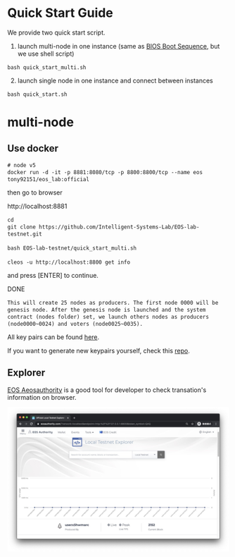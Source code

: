 # Quick Start Guide

We provide two quick start script.

1. launch multi-node in one instance (same as [BIOS Boot Sequence](https://developers.eos.io/welcome/latest/tutorials/bios-boot-sequence), but we use shell script) 

```shell=
bash quick_start_multi.sh
```

2. launch single node in one instance and connect between instances

```shell=
bash quick_start.sh
```

# multi-node

## Use docker 

```shell=
# node v5
docker run -d -it -p 8881:8080/tcp -p 8800:8800/tcp --name eos tony92151/eos_lab:official
```

then go to browser

http://localhost:8881

```shell=
cd
git clone https://github.com/Intelligent-Systems-Lab/EOS-lab-testnet.git

bash EOS-lab-testnet/quick_start_multi.sh

cleos -u http://localhost:8800 get info
```
and press [ENTER] to continue.

DONE

```
This will create 25 nodes as producers. The first node 0000 will be genesis node. After the genesis node is launched and the system contract (nodes folder) set, we launch others nodes as producers (node0000~0024) and voters (node0025~0035).
```
All key pairs can be found [here](https://github.com/Intelligent-Systems-Lab/eos-keygen/blob/master/python/account_50.txt).

If you want to generate new keypairs yourself, check this [repo](https://github.com/Intelligent-Systems-Lab/eos-keygen).

## Explorer

[EOS Aeosauthority](https://eosauthority.com/?network=localtest&endpoint=http:%2F%2F127.0.0.1:8800&token_symbol=QAQ) is a good tool for developer to check transation's information on browser.

![image](images/eosauth.jpg)
